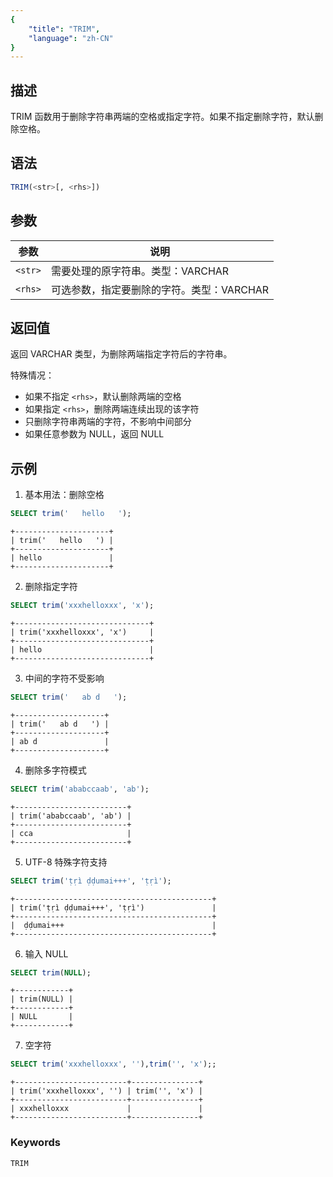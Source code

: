 ```yaml
---
{
    "title": "TRIM",
    "language": "zh-CN"
}
---
```


## 描述

TRIM 函数用于删除字符串两端的空格或指定字符。如果不指定删除字符，默认删除空格。

## 语法

```sql
TRIM(<str>[, <rhs>])
```

## 参数

| 参数 | 说明 |
| -------- | ----------------------------------------- |
| `<str>` | 需要处理的原字符串。类型：VARCHAR |
| `<rhs>` | 可选参数，指定要删除的字符。类型：VARCHAR |

## 返回值

返回 VARCHAR 类型，为删除两端指定字符后的字符串。

特殊情况：
- 如果不指定 `<rhs>`，默认删除两端的空格
- 如果指定 `<rhs>`，删除两端连续出现的该字符
- 只删除字符串两端的字符，不影响中间部分
- 如果任意参数为 NULL，返回 NULL

## 示例

1. 基本用法：删除空格
```sql
SELECT trim('   hello   ');
```
```text
+---------------------+
| trim('   hello   ') |
+---------------------+
| hello               |
+---------------------+
```

2. 删除指定字符
```sql
SELECT trim('xxxhelloxxx', 'x');
```
```text
+------------------------------+
| trim('xxxhelloxxx', 'x')     |
+------------------------------+
| hello                        |
+------------------------------+
```

3. 中间的字符不受影响
```sql
SELECT trim('   ab d   ');
```
```text
+--------------------+
| trim('   ab d   ') |
+--------------------+
| ab d               |
+--------------------+
```

4. 删除多字符模式
```sql
SELECT trim('ababccaab', 'ab');
```
```text
+-------------------------+
| trim('ababccaab', 'ab') |
+-------------------------+
| cca                     |
+-------------------------+
```

5. UTF-8 特殊字符支持
```sql
SELECT trim('ṭṛì ḍḍumai+++', 'ṭṛì');
```
```text
+--------------------------------------------+
| trim('ṭṛì ḍḍumai+++', 'ṭṛì')               |
+--------------------------------------------+
|  ḍḍumai+++                                 |
+--------------------------------------------+
```

6. 输入 NULL
```sql
SELECT trim(NULL);
```
```text
+------------+
| trim(NULL) |
+------------+
| NULL       |
+------------+
```

7. 空字符
```sql
SELECT trim('xxxhelloxxx', ''),trim('', 'x');;
```
```text
+-------------------------+---------------+
| trim('xxxhelloxxx', '') | trim('', 'x') |
+-------------------------+---------------+
| xxxhelloxxx             |               |
+-------------------------+---------------+
```

### Keywords

    TRIM

